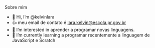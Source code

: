  Sobre mim    
 
- 👋 Hi, I’m @kelvinlara                                                                         
- :+1: meu email de contato é lara.kelvin@escola.pr.gov.br  
- 👀 I’m interested in  aprender a programar  novas linguagens. 
- 🌱 I’m currently learning  a programar recentemente  a linguagem de JavaScript e Scratch
